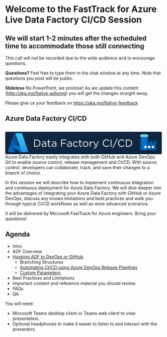 # Welcome to the FastTrack for Azure Live Data Factory CI/CD Session
## We will start 1-2 minutes after the scheduled time to accommodate those still connecting


This call will not be recorded due to the wide audience and to encourage questions.

**Questions?** Feel free to type them in the chat window at any time. Note that questions you post will be public.

**Slideless** No PowerPoint, we promise! As we update this content (http://aka.ms/ftalive-adlsmig) you will get the changes straight away.

Please give us your feedback on https://aka.ms/ftalive-feedback


## Azure Data Factory CI/CD

## <img src="images/cicd-adf.png" alt="ADF CI/CD" style="float: left; margin-right:10px;" />

Azure Data Factory easily integrates with both GitHub and Azure DevOps Git to enable source control, release management and CI/CD. With source control, developers can collaborate, track, and save their changes to a branch of choice.   

In this session we will describe how to implement continuous integration and continuous deployment for Azure Data Factory. We will dive deeper into the advantages of integrating your Azure Data Factory with GitHub or Azure DevOps, discuss any known limitations and best practices and walk you through typical CI/CD workflows as well as more advanced scenarios. 

It will be delivered by Microsoft FastTrack for Azure engineers. Bring your questions!

## Agenda
* Intro
* ADF Overview
* [Hooking ADF to DevOps or GitHub](https://docs.microsoft.com/en-us/azure/data-factory/source-control)
  * Branching Structures
  * [Automating CI/CD using Azure DevOps Release Pipelines](https://docs.microsoft.com/en-us/azure/data-factory/continuous-integration-delivery-automate-azure-pipelines)  
  * [Custom Parameters](https://docs.microsoft.com/en-us/azure/data-factory/continuous-integration-delivery-resource-manager-custom-parameters)
* Best Practices and Limitations
* Important content and reference material you should review. 
* FAQs
* QA

You will need:
* Microsoft Teams desktop client or Teams web client to view presentation.
* Optional headphones to make it easier to listen to and interact with the presenters.